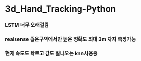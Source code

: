 # 3d_Hand_Tracking-Python

### LSTM 너무 오래걸림  
### realsense 좁은구역에서만 높은 정확도 최대 3m 까지 측정가능  
### 현재 속도도 빠르고 값도 잘나오는 knn사용중  
